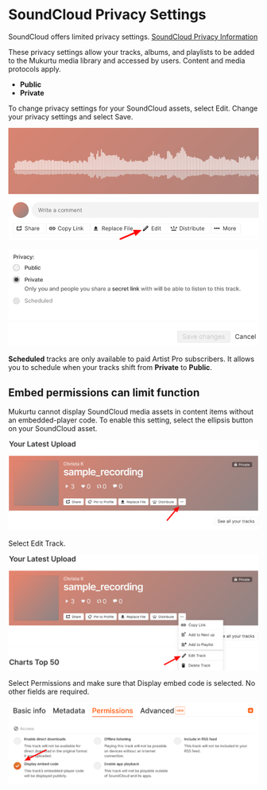 # SoundCloud Privacy Settings

SoundCloud offers limited privacy settings. [SoundCloud Privacy Information](https://help.soundcloud.com/hc/en-us/articles/115003562388-Changing-your-track-s-privacy-setting)

These privacy settings allow your tracks, albums, and playlists to be added to the Mukurtu media library and accessed by users. Content and media protocols apply. 
- **Public**
- **Private** 

To change privacy settings for your SoundCloud assets, select Edit. Change your privacy settings and select Save.

![Privacy Settings](../embeds/SoundCloudprivacy1.5.png)

![Privacy Settings](../embeds/SoundCloudprivacy1.png)

**Scheduled** tracks are only available to paid Artist Pro subscribers. It allows you to schedule when your tracks shift from **Private** to **Public**.

## Embed permissions can limit function

Mukurtu cannot display SoundCloud media assets in content items without an embedded-player code. To enable this setting, select the ellipsis button on your SoundCloud asset.

![SoundCloud Permissions](../embeds/SoundCloudpermission1.png)

Select Edit Track.

![SoundCloud Permissions](../embeds/SoundCloudpermission2.png)

Select Permissions and make sure that Display embed code is selected. No other fields are required. 

![SoundCloud Permissions](../embeds/SoundCloudpermission3.png)